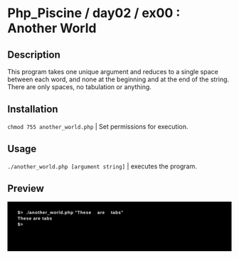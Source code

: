 # Php_Piscine / day02 / ex00 : Another World

## Description
This program takes one unique argument and reduces to a single space between each word, and none at the beginning and at the end of the string. There are only spaces, no tabulation or anything.

## Installation
`chmod 755 another_world.php` | Set permissions for execution.

## Usage
`./another_world.php [argument string]` | executes the program.

## Preview
<img src="../../resources/images/another_world.png" width="1200">
